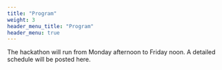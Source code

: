 ```yaml
---
title: "Program"
weight: 3
header_menu_title: "Program"
header_menu: true
---
```

The hackathon will run from Monday afternoon to Friday noon. A detailed schedule will be posted here.
